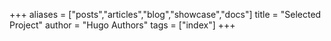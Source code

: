 +++
aliases = ["posts","articles","blog","showcase","docs"]
title = "Selected Project"
author = "Hugo Authors"
tags = ["index"]
+++